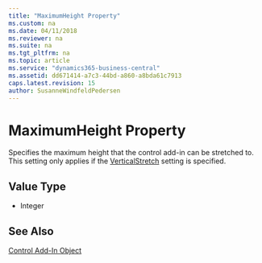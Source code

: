 ```yaml
---
title: "MaximumHeight Property"
ms.custom: na
ms.date: 04/11/2018
ms.reviewer: na
ms.suite: na
ms.tgt_pltfrm: na
ms.topic: article
ms.service: "dynamics365-business-central"
ms.assetid: dd671414-a7c3-44bd-a860-a8bda61c7913
caps.latest.revision: 15
author: SusanneWindfeldPedersen
---
```


 

# MaximumHeight Property

Specifies the maximum height that the control add-in can be stretched to. This setting only applies if the [VerticalStretch](devenv-verticalstretch-property.md) setting is specified.
  
## Value Type 
  
-   Integer 
  

## See Also  
[Control Add-In Object](../devenv-control-addin-object.md)   
 